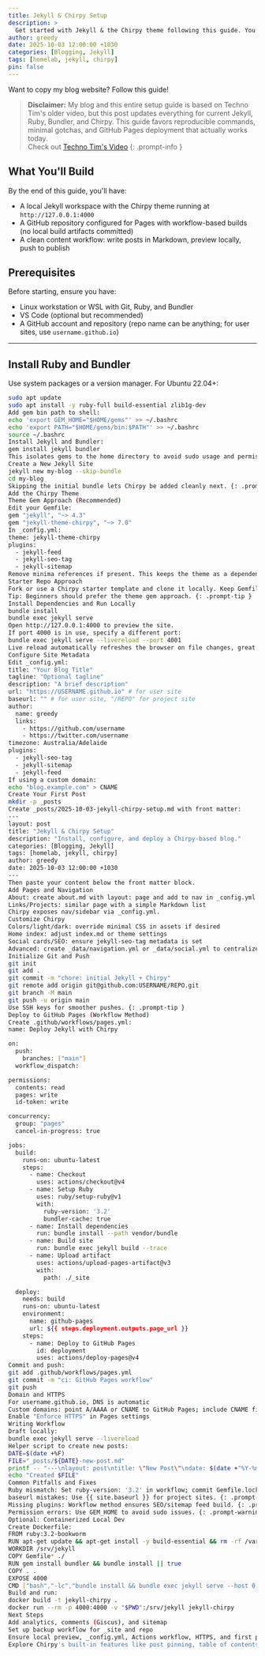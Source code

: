 ```yaml
---
title: Jekyll & Chirpy Setup
description: >
  Get started with Jekyll & the Chirpy theme following this guide. You will learn how to install, configure, and use your first Chirpy-based website, as well as deploy it to a web server.
author: greedy
date: 2025-10-03 12:00:00 +1030
categories: [Blogging, Jekyll]
tags: [homelab, jekyll, chirpy]
pin: false
---
```


Want to copy my blog website? Follow this guide!

> **Disclaimer:** My blog and this entire setup guide is based on Techno Tim's older video, but this post updates everything for current Jekyll, Ruby, Bundler, and Chirpy. This guide favors reproducible commands, minimal gotchas, and GitHub Pages deployment that actually works today.  
> Check out [Techno Tim's Video](https://youtu.be/F8iOU1ci19Q?si=DpKqJfrFDqBM9uvx)
{: .prompt-info }

## What You'll Build

By the end of this guide, you'll have:

- A local Jekyll workspace with the Chirpy theme running at `http://127.0.0.1:4000`
- A GitHub repository configured for Pages with workflow-based builds (no local build artifacts committed)
- A clean content workflow: write posts in Markdown, preview locally, push to publish

## Prerequisites

Before starting, ensure you have:

- Linux workstation or WSL with Git, Ruby, and Bundler
- VS Code (optional but recommended)
- A GitHub account and repository (repo name can be anything; for user sites, use `username.github.io`)

---

## Install Ruby and Bundler

Use system packages or a version manager. For Ubuntu 22.04+:

```bash
sudo apt update
sudo apt install -y ruby-full build-essential zlib1g-dev
Add gem bin path to shell:
echo 'export GEM_HOME="$HOME/gems"' >> ~/.bashrc
echo 'export PATH="$HOME/gems/bin:$PATH"' >> ~/.bashrc
source ~/.bashrc
Install Jekyll and Bundler:
gem install jekyll bundler
This isolates gems to the home directory to avoid sudo usage and permission issues common for beginners on Linux. {: .prompt-tip }
Create a New Jekyll Site
jekyll new my-blog --skip-bundle
cd my-blog
Skipping the initial bundle lets Chirpy be added cleanly next. {: .prompt-tip }
Add the Chirpy Theme
Theme Gem Approach (Recommended)
Edit your Gemfile:
gem "jekyll", "~> 4.3"
gem "jekyll-theme-chirpy", "~> 7.0"
In _config.yml:
theme: jekyll-theme-chirpy
plugins:
  - jekyll-feed
  - jekyll-seo-tag
  - jekyll-sitemap
Remove minima references if present. This keeps the theme as a dependency with minimal repo clutter.
Starter Repo Approach
Fork or use a Chirpy starter template and clone it locally. Keep Gemfile and _config.yml as provided; customize content only.
Tip: Beginners should prefer the theme gem approach. {: .prompt-tip }
Install Dependencies and Run Locally
bundle install
bundle exec jekyll serve
Open http://127.0.0.1:4000 to preview the site.
If port 4000 is in use, specify a different port:
bundle exec jekyll serve --livereload --port 4001
Live reload automatically refreshes the browser on file changes, great when drafting posts in VS Code. {: .prompt-tip }
Configure Site Metadata
Edit _config.yml:
title: "Your Blog Title"
tagline: "Optional tagline"
description: "A brief description"
url: "https://USERNAME.github.io" # for user site
baseurl: "" # for user site, "/REPO" for project site
author:
  name: greedy
  links:
    - https://github.com/username
    - https://twitter.com/username
timezone: Australia/Adelaide
plugins:
  - jekyll-seo-tag
  - jekyll-sitemap
  - jekyll-feed
If using a custom domain:
echo "blog.example.com" > CNAME
Create Your First Post
mkdir -p _posts
Create _posts/2025-10-03-jekyll-chirpy-setup.md with front matter:
---
layout: post
title: "Jekyll & Chirpy Setup"
description: "Install, configure, and deploy a Chirpy-based blog."
categories: [Blogging, Jekyll]
tags: [homelab, jekyll, chirpy]
author: greedy
date: 2025-10-03 12:00:00 +1030
---
Then paste your content below the front matter block.
Add Pages and Navigation
About: create about.md with layout: page and add to nav in _config.yml
Links/Projects: similar page with a simple Markdown list
Chirpy exposes nav/sidebar via _config.yml.
Customize Chirpy
Colors/light/dark: override minimal CSS in assets if desired
Home index: adjust index.md or theme settings
Social cards/SEO: ensure jekyll-seo-tag metadata is set
Advanced: create _data/navigation.yml or _data/social.yml to centralize links; add analytics in _includes/head.
Initialize Git and Push
git init
git add .
git commit -m "chore: initial Jekyll + Chirpy"
git remote add origin git@github.com:USERNAME/REPO.git
git branch -M main
git push -u origin main
Use SSH keys for smoother pushes. {: .prompt-tip }
Deploy to GitHub Pages (Workflow Method)
Create .github/workflows/pages.yml:
name: Deploy Jekyll with Chirpy

on:
  push:
    branches: ["main"]
  workflow_dispatch:

permissions:
  contents: read
  pages: write
  id-token: write

concurrency:
  group: "pages"
  cancel-in-progress: true

jobs:
  build:
    runs-on: ubuntu-latest
    steps:
      - name: Checkout
        uses: actions/checkout@v4
      - name: Setup Ruby
        uses: ruby/setup-ruby@v1
        with:
          ruby-version: '3.2'
          bundler-cache: true
      - name: Install dependencies
        run: bundle install --path vendor/bundle
      - name: Build site
        run: bundle exec jekyll build --trace
      - name: Upload artifact
        uses: actions/upload-pages-artifact@v3
        with:
          path: ./_site

  deploy:
    needs: build
    runs-on: ubuntu-latest
    environment:
      name: github-pages
      url: ${{ steps.deployment.outputs.page_url }}
    steps:
      - name: Deploy to GitHub Pages
        id: deployment
        uses: actions/deploy-pages@v4
Commit and push:
git add .github/workflows/pages.yml
git commit -m "ci: GitHub Pages workflow"
git push
Domain and HTTPS
For username.github.io, DNS is automatic
Custom domains: point A/AAAA or CNAME to GitHub Pages; include CNAME file
Enable "Enforce HTTPS" in Pages settings
Writing Workflow
Draft locally:
bundle exec jekyll serve --livereload
Helper script to create new posts:
DATE=$(date +%F)
FILE="_posts/${DATE}-new-post.md"
printf -- "---\nlayout: post\ntitle: \"New Post\"\ndate: $(date +"%Y-%m-%d %H:%M:%S %z")\ncategories: [Blogging]\ntags: [note]\n---\n\n" > "$FILE"
echo "Created $FILE"
Common Pitfalls and Fixes
Ruby mismatch: Set ruby-version: '3.2' in workflow; commit Gemfile.lock. {: .prompt-warning }
baseurl mistakes: Use {{ site.baseurl }} for project sites. {: .prompt-warning }
Missing plugins: Workflow method ensures SEO/sitemap feed build. {: .prompt-warning }
Permission errors: Use GEM_HOME to avoid sudo issues. {: .prompt-warning }
Optional: Containerized Local Dev
Create Dockerfile:
FROM ruby:3.2-bookworm
RUN apt-get update && apt-get install -y build-essential && rm -rf /var/lib/apt/lists/*
WORKDIR /srv/jekyll
COPY Gemfile* ./
RUN gem install bundler && bundle install || true
COPY . .
EXPOSE 4000
CMD ["bash","-lc","bundle install && bundle exec jekyll serve --host 0.0.0.0 --livereload"]
Build and run:
docker build -t jekyll-chirpy .
docker run --rm -p 4000:4000 -v "$PWD":/srv/jekyll jekyll-chirpy
Next Steps
Add analytics, comments (Giscus), and sitemap
Set up backup workflow for _site and repo
Ensure local preview, _config.yml, Actions workflow, HTTPS, and first post render correctly
Explore Chirpy's built-in features like post pinning, table of contents, and syntax highlighting